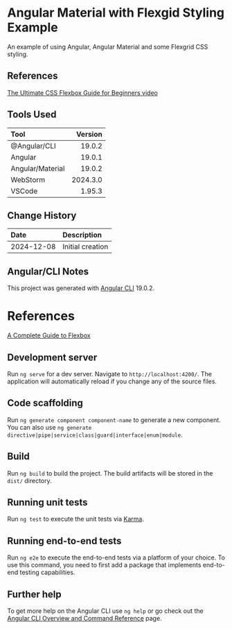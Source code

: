 # Angular Material with Flexgid Styling Example
An example of using Angular, Angular Material and some Flexgrid CSS styling.
## References
[The Ultimate CSS Flexbox Guide for Beginners video](https://www.youtube.com/watch?v=E1T_tjgaCqU)
## Tools Used

| Tool             |  Version |
|:-----------------|---------:|
| @Angular/CLI     |   19.0.2 |
| Angular          |   19.0.1 |
| Angular/Material |   19.0.2 |
| WebStorm         | 2024.3.0 |
| VSCode           |   1.95.3 |

## Change History

| Date       | Description                                   |
|:-----------|:----------------------------------------------|
| 2024-12-08 | Initial creation                              |

## Angular/CLI Notes
This project was generated with [Angular CLI](https://github.com/angular/angular-cli)  19.0.2.

# References
[A Complete Guide to Flexbox](https://css-tricks.com/snippets/css/a-guide-to-flexbox/)
## Development server

Run `ng serve` for a dev server. Navigate to `http://localhost:4200/`. The application will automatically reload if you change any of the source files.

## Code scaffolding

Run `ng generate component component-name` to generate a new component. You can also use `ng generate directive|pipe|service|class|guard|interface|enum|module`.

## Build

Run `ng build` to build the project. The build artifacts will be stored in the `dist/` directory.

## Running unit tests

Run `ng test` to execute the unit tests via [Karma](https://karma-runner.github.io).

## Running end-to-end tests

Run `ng e2e` to execute the end-to-end tests via a platform of your choice. To use this command, you need to first add a package that implements end-to-end testing capabilities.

## Further help

To get more help on the Angular CLI use `ng help` or go check out the [Angular CLI Overview and Command Reference](https://angular.io/cli) page.
